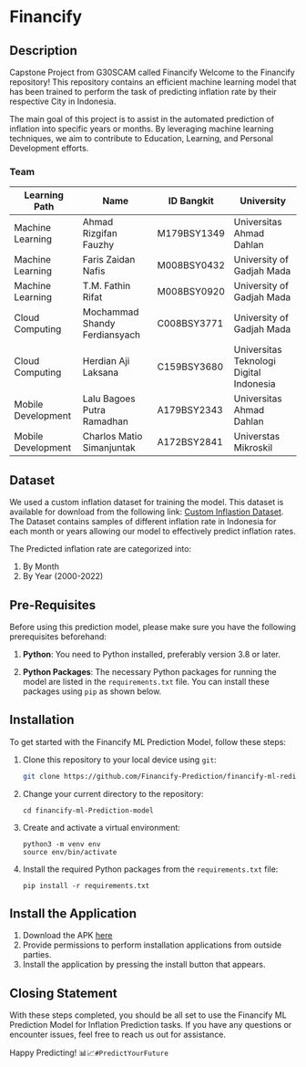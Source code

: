 # Financify

## Description
Capstone Project from G30SCAM called Financify
Welcome to the Financify repository! This repository contains an efficient machine learning model that has been trained to perform the task of predicting inflation rate by their respective City in Indonesia.

The main goal of this project is to assist in the automated prediction of inflation into specific years or months. By leveraging machine learning techniques, we aim to contribute to Education, Learning, and Personal Development efforts.

### Team

|   Learning Path    | Name                           | ID Bangkit       |                       University                               | 
| ------------------ | -------------------------------|------------------|----------------------------------------------------------------|
| Machine Learning   | Ahmad Rizgifan Fauzhy          | M179BSY1349      | Universitas Ahmad Dahlan                                       |
| Machine Learning   | Faris Zaidan Nafis             | M008BSY0432      | University of Gadjah Mada                                      |
| Machine Learning   | T.M. Fathin Rifat              | M008BSY0920      | University of Gadjah Mada                                      |
| Cloud Computing    | Mochammad Shandy Ferdiansyach  | C008BSY3771      | University of Gadjah Mada                                      |
| Cloud Computing    | Herdian Aji Laksana            | C159BSY3680      | Universitas Teknologi Digital Indonesia                        |
| Mobile Development | Lalu Bagoes Putra Ramadhan     | A179BSY2343      | Universitas Ahmad Dahlan                                       |
| Mobile Development | Charlos Matio Simanjuntak      | A172BSY2841      | Universtas Mikroskil                                           |


## Dataset

We used a custom inflation dataset for training the model. This dataset is available for download from the following link: [Custom Inflastion Dataset](https://github.com/farisznafis/bangkit-financify/tree/main/ML). The Dataset contains samples of different inflation rate in Indonesia for each month or years allowing our model to effectively predict inflation rates.


The Predicted inflation rate are categorized into:
1. By Month
2. By Year (2000-2022)

## Pre-Requisites

Before using this prediction model, please make sure you have the following prerequisites beforehand:

1. **Python**: You need to Python installed, preferably version 3.8 or later.

2. **Python Packages**: The necessary Python packages for running the model are listed in the `requirements.txt` file. You can install these packages using `pip` as shown below.

## Installation

To get started with the Financify ML Prediction Model, follow these steps:

1. Clone this repository to your local device using `git`:

   ```bash
   git clone https://github.com/Financify-Prediction/financify-ml-rediction-model.git

2. Change your current directory to the repository:

   ```
   cd financify-ml-Prediction-model
   ```

3. Create and activate a virtual environment:

   ```
   python3 -m venv env
   source env/bin/activate
   ```
4. Install the required Python packages from the `requirements.txt` file:
   ```
   pip install -r requirements.txt
   ```

## Install the Application
1. Download the APK [here](https://drive.google.com/drive/folders/1D44SDDfidnkOILcNexFP3__9mw3odlQX?usp=drive_link)
2. Provide permissions to perform installation applications from outside parties.
3. Install the application by pressing the install button that appears.

## Closing Statement
With these steps completed, you should be all set to use the Financify ML Prediction Model for Inflation Prediction tasks. If you have any questions or encounter issues, feel free to reach us out for assistance.

Happy Predicting! 📊📈`#PredictYourFuture`
